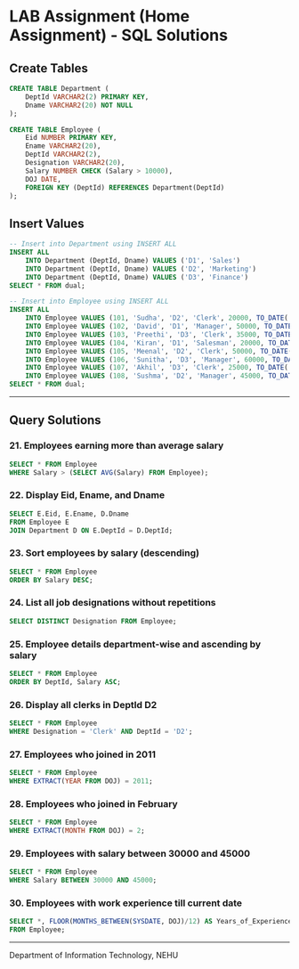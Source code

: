 
# LAB Assignment (Home Assignment) - SQL Solutions

## Create Tables

```sql
CREATE TABLE Department (
    DeptId VARCHAR2(2) PRIMARY KEY,
    Dname VARCHAR2(20) NOT NULL
);

CREATE TABLE Employee (
    Eid NUMBER PRIMARY KEY,
    Ename VARCHAR2(20),
    DeptId VARCHAR2(2),
    Designation VARCHAR2(20),
    Salary NUMBER CHECK (Salary > 10000),
    DOJ DATE,
    FOREIGN KEY (DeptId) REFERENCES Department(DeptId)
);
```

## Insert Values

```sql
-- Insert into Department using INSERT ALL
INSERT ALL
    INTO Department (DeptId, Dname) VALUES ('D1', 'Sales')
    INTO Department (DeptId, Dname) VALUES ('D2', 'Marketing')
    INTO Department (DeptId, Dname) VALUES ('D3', 'Finance')
SELECT * FROM dual;

-- Insert into Employee using INSERT ALL
INSERT ALL
    INTO Employee VALUES (101, 'Sudha', 'D2', 'Clerk', 20000, TO_DATE('01-Apr-2010', 'DD-Mon-YYYY'))
    INTO Employee VALUES (102, 'David', 'D1', 'Manager', 50000, TO_DATE('18-Feb-2018', 'DD-Mon-YYYY'))
    INTO Employee VALUES (103, 'Preethi', 'D3', 'Clerk', 35000, TO_DATE('13-Jun-2011', 'DD-Mon-YYYY'))
    INTO Employee VALUES (104, 'Kiran', 'D1', 'Salesman', 20000, TO_DATE('07-Mar-2014', 'DD-Mon-YYYY'))
    INTO Employee VALUES (105, 'Meenal', 'D2', 'Clerk', 50000, TO_DATE('09-Dec-2011', 'DD-Mon-YYYY'))
    INTO Employee VALUES (106, 'Sunitha', 'D3', 'Manager', 60000, TO_DATE('25-Sep-2018', 'DD-Mon-YYYY'))
    INTO Employee VALUES (107, 'Akhil', 'D3', 'Clerk', 25000, TO_DATE('14-Feb-2016', 'DD-Mon-YYYY'))
    INTO Employee VALUES (108, 'Sushma', 'D2', 'Manager', 45000, TO_DATE('31-Jan-2012', 'DD-Mon-YYYY'))
SELECT * FROM dual;
```

---

## Query Solutions

### 21. Employees earning more than average salary

```sql
SELECT * FROM Employee
WHERE Salary > (SELECT AVG(Salary) FROM Employee);
```

### 22. Display Eid, Ename, and Dname

```sql
SELECT E.Eid, E.Ename, D.Dname
FROM Employee E
JOIN Department D ON E.DeptId = D.DeptId;
```

### 23. Sort employees by salary (descending)

```sql
SELECT * FROM Employee
ORDER BY Salary DESC;
```

### 24. List all job designations without repetitions

```sql
SELECT DISTINCT Designation FROM Employee;
```

### 25. Employee details department-wise and ascending by salary

```sql
SELECT * FROM Employee
ORDER BY DeptId, Salary ASC;
```

### 26. Display all clerks in DeptId D2

```sql
SELECT * FROM Employee
WHERE Designation = 'Clerk' AND DeptId = 'D2';
```

### 27. Employees who joined in 2011

```sql
SELECT * FROM Employee
WHERE EXTRACT(YEAR FROM DOJ) = 2011;
```

### 28. Employees who joined in February

```sql
SELECT * FROM Employee
WHERE EXTRACT(MONTH FROM DOJ) = 2;
```

### 29. Employees with salary between 30000 and 45000

```sql
SELECT * FROM Employee
WHERE Salary BETWEEN 30000 AND 45000;
```

### 30. Employees with work experience till current date

```sql
SELECT *, FLOOR(MONTHS_BETWEEN(SYSDATE, DOJ)/12) AS Years_of_Experience
FROM Employee;
```

---

Department of Information Technology, NEHU
